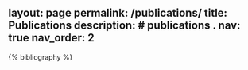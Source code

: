 layout: page
permalink: /publications/
title: Publications
description: # publications .
nav: true
nav_order: 2
---

<!-- _pages/publications.md -->
<div class="publications">

{% bibliography %}

</div>

